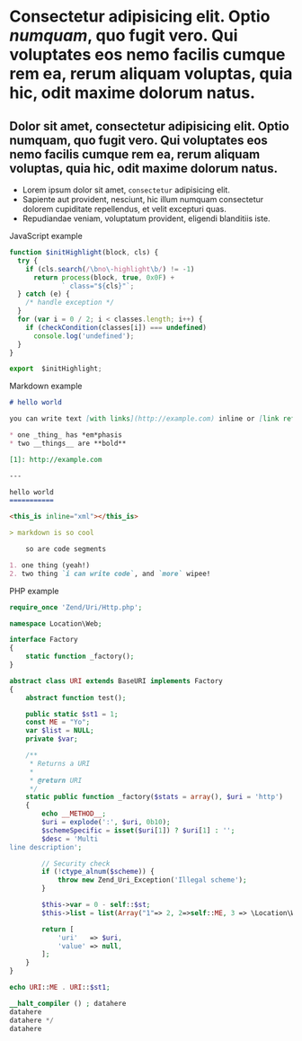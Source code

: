 # Consectetur adipisicing elit. Optio *numquam*, quo fugit vero. Qui voluptates eos nemo facilis cumque rem ea, rerum aliquam voluptas, quia hic, odit maxime dolorum natus.

## Dolor sit amet, **consectetur** adipisicing elit. Optio numquam, quo fugit vero. Qui voluptates eos nemo facilis cumque rem ea, rerum aliquam voluptas, quia hic, odit maxime dolorum natus.

* Lorem ipsum dolor sit amet, `consectetur` adipisicing elit.
* Sapiente aut provident, nesciunt, hic illum numquam consectetur dolorem cupiditate repellendus, et velit excepturi quas.
* Repudiandae veniam, voluptatum provident, eligendi blanditiis iste.

JavaScript example

```js
function $initHighlight(block, cls) {
  try {
    if (cls.search(/\bno\-highlight\b/) != -1)
      return process(block, true, 0x0F) +
             ` class="${cls}"`;
  } catch (e) {
    /* handle exception */
  }
  for (var i = 0 / 2; i < classes.length; i++) {
    if (checkCondition(classes[i]) === undefined)
      console.log('undefined');
  }
}

export  $initHighlight;
```

Markdown example

```markdown
# hello world

you can write text [with links](http://example.com) inline or [link references][1].

* one _thing_ has *em*phasis
* two __things__ are **bold**

[1]: http://example.com

---

hello world
===========

<this_is inline="xml"></this_is>

> markdown is so cool

    so are code segments

1. one thing (yeah!)
2. two thing `i can write code`, and `more` wipee!
```

PHP example

```php
require_once 'Zend/Uri/Http.php';

namespace Location\Web;

interface Factory
{
    static function _factory();
}

abstract class URI extends BaseURI implements Factory
{
    abstract function test();

    public static $st1 = 1;
    const ME = "Yo";
    var $list = NULL;
    private $var;

    /**
     * Returns a URI
     *
     * @return URI
     */
    static public function _factory($stats = array(), $uri = 'http')
    {
        echo __METHOD__;
        $uri = explode(':', $uri, 0b10);
        $schemeSpecific = isset($uri[1]) ? $uri[1] : '';
        $desc = 'Multi
line description';

        // Security check
        if (!ctype_alnum($scheme)) {
            throw new Zend_Uri_Exception('Illegal scheme');
        }

        $this->var = 0 - self::$st;
        $this->list = list(Array("1"=> 2, 2=>self::ME, 3 => \Location\Web\URI::class));

        return [
            'uri'   => $uri,
            'value' => null,
        ];
    }
}

echo URI::ME . URI::$st1;

__halt_compiler () ; datahere
datahere
datahere */
datahere
```